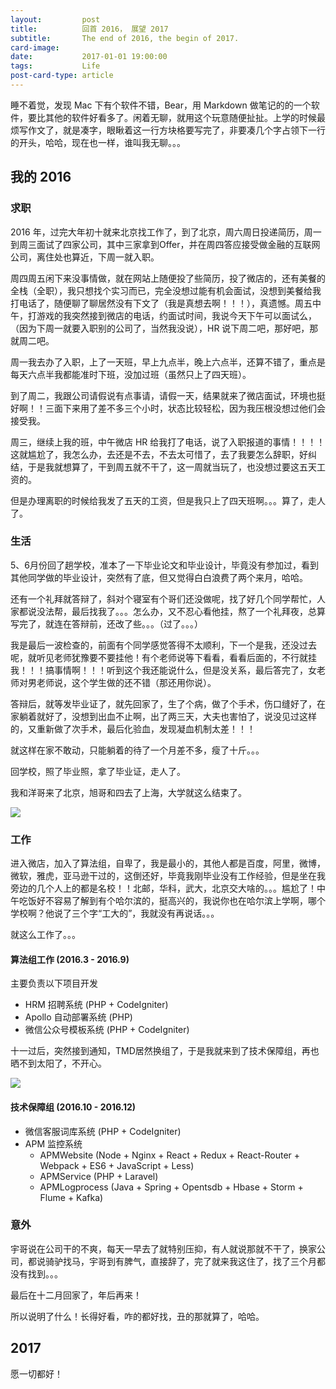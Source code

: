 ```yaml
---
layout:         post
title:          回首 2016， 展望 2017
subtitle:       The end of 2016, the begin of 2017.
card-image:     
date:           2017-01-01 19:00:00
tags:           Life
post-card-type: article
---
```


睡不着觉，发现 Mac 下有个软件不错，Bear，用 Markdown 做笔记的的一个软件，要比其他的软件好看多了。闲着无聊，就用这个玩意随便扯扯。上学的时候最烦写作文了，就是凑字，眼瞅着这一行方块格要写完了，非要凑几个字占领下一行的开头，哈哈，现在也一样，谁叫我无聊。。。

## 我的 2016
### 求职
2016 年，过完大年初十就来北京找工作了，到了北京，周六周日投递简历，周一到周三面试了四家公司，其中三家拿到Offer，并在周四答应接受做金融的互联网公司，离住处也算近，下周一就入职。

周四周五闲下来没事情做，就在网站上随便投了些简历，投了微店的，还有美餐的全栈（全职），我只想找个实习而已，完全没想过能有机会面试，没想到美餐给我打电话了，随便聊了聊居然没有下文了（我是真想去啊！！！），真遗憾。周五中午，打游戏的我突然接到微店的电话，约面试时间，我说今天下午可以面试么，（因为下周一就要入职别的公司了，当然我没说），HR 说下周二吧，那好吧，那就周二吧。

周一我去办了入职，上了一天班，早上九点半，晚上六点半，还算不错了，重点是每天六点半我都能准时下班，没加过班（虽然只上了四天班）。

到了周二，我跟公司请假说有点事请，请假一天，结果就来了微店面试，环境也挺好啊！！三面下来用了差不多三个小时，状态比较轻松，因为我压根没想过他们会接受我。

周三，继续上我的班，中午微店 HR 给我打了电话，说了入职报道的事情！！！！这就尴尬了，我怎么办，去还是不去，不去太可惜了，去了我要怎么辞职，好纠结，于是我就想算了，干到周五就不干了，这一周就当玩了，也没想过要这五天工资的。

但是办理离职的时候给我发了五天的工资，但是我只上了四天班啊。。。算了，走人了。

### 生活
5、6月份回了趟学校，准本了一下毕业论文和毕业设计，毕竟没有参加过，看到其他同学做的毕业设计，突然有了底，但又觉得白白浪费了两个来月，哈哈。

还有一个礼拜就答辩了，斜对个寝室有个哥们还没做呢，找了好几个同学帮忙，人家都说没法帮，最后找我了。。。怎么办，又不忍心看他挂，熬了一个礼拜夜，总算写完了，就连在答辩前，还改了些。。。（过了。。。）

我是最后一波检查的，前面有个同学感觉答得不太顺利，下一个是我，还没过去呢，就听见老师犹豫要不要挂他！有个老师说等下看看，看看后面的，不行就挂我！！！搞事情啊！！！听到这个我还能说什么，但是没关系，最后答完了，女老师对男老师说，这个学生做的还不错（那还用你说）。

答辩后，就等发毕业证了，就先回家了，生了个病，做了个手术，伤口缝好了，在家躺着就好了，没想到出血不止啊，出了两三天，大夫也害怕了，说没见过这样的，又重新做了次手术，最后化验血，发现凝血机制太差！！！

就这样在家不敢动，只能躺着的待了一个月差不多，瘦了十斤。。。

回学校，照了毕业照，拿了毕业证，走人了。

我和洋哥来了北京，旭哥和四去了上海，大学就这么结束了。

![](https://ww2.sinaimg.cn/large/006tKfTcgw1fbcei9mlf2j30ke0ro45v.jpg)

### 工作
进入微店，加入了算法组，自卑了，我是最小的，其他人都是百度，阿里，微博，微软，雅虎，亚马逊干过的，这倒还好，毕竟我刚毕业没有工作经验，但是坐在我旁边的几个人上的都是名校！！北邮，华科，武大，北京交大啥的。。。尴尬了！中午吃饭好不容易了解到有个哈尔滨的，挺高兴的，我说你也在哈尔滨上学啊，哪个学校啊？他说了三个字“工大的”，我就没有再说话。。。

就这么工作了。。。

#### 算法组工作 (2016.3 - 2016.9)
主要负责以下项目开发

* HRM 招聘系统 (PHP + CodeIgniter)
* Apollo 自动部署系统 (PHP)
* 微信公众号模板系统 (PHP + CodeIgniter)

十一过后，突然接到通知，TMD居然换组了，于是我就来到了技术保障组，再也晒不到太阳了，不开心。

![](https://ww1.sinaimg.cn/large/006tKfTcgw1fbcei78xy9j30wk0oa7dq.jpg)

#### 技术保障组 (2016.10 - 2016.12)
* 微信客服词库系统 (PHP + CodeIgniter)
* APM 监控系统
	* APMWebsite (Node + Nginx + React + Redux + React-Router + Webpack + ES6 + JavaScript + Less)
	* APMService (PHP + Laravel)
	* APMLogprocess (Java + Spring + Opentsdb + Hbase + Storm + Flume + Kafka)

### 意外
宇哥说在公司干的不爽，每天一早去了就特别压抑，有人就说那就不干了，换家公司，都说骑驴找马，宇哥到有脾气，直接辞了，完了就来我这住了，找了三个月都没有找到。。。

最后在十二月回家了，年后再来！

所以说明了什么！长得好看，咋的都好找，丑的那就算了，哈哈。

## 2017
愿一切都好！
